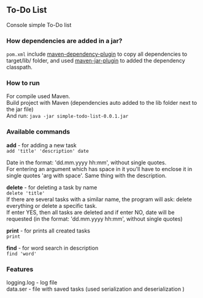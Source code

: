 ## To-Do List
Console simple To-Do list   

### How dependencies are added in a jar?
`pom.xml` include [maven-dependency-plugin](https://github.com/apache/maven-dependency-plugin) to copy all dependencies to target/lib/ folder, and used [maven-jar-plugin](https://github.com/apache/maven-jar-plugin) to added the dependency classpath.

### How to run
For compile used Maven.   
Build project with Maven (dependencies auto added to the lib folder next to the jar file)   
And run: `java -jar simple-todo-list-0.0.1.jar`

### Available commands
**add** - for adding a new task  
`add 'title' 'description' date`   

Date in the format: 'dd.mm.yyyy hh:mm', without single quotes.   
For entering an argument which has space in it you'll have to enclose it in single quotes 'arg with space'. 
Same thing with the description.

**delete** - for deleting a task by name   
`delete 'title'`   
If there are several tasks with a similar name, the program will ask: delete everything or delete a specific task.  
If enter YES, then all tasks are deleted and if enter NO, date will be requested (in the format: 'dd.mm.yyyy hh:mm', without single quotes)


**print** - for prints all created tasks   
`print`  

**find** - for word search in description   
`find 'word'`   
 
### Features
logging.log - log file   
data.ser - file with saved tasks (used serialization and deserialization )
